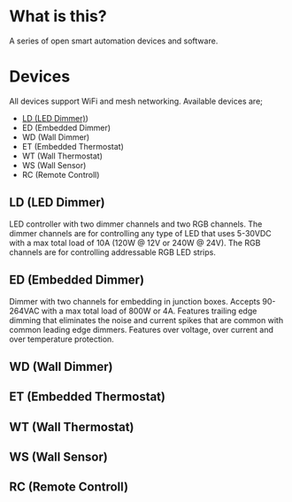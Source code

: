 # What is this?
A series of open smart automation devices and software.

# Devices
All devices support WiFi and mesh networking.
Available devices are;
* [LD (LED Dimmer)](#LD-LED-Dimmer))
* ED (Embedded Dimmer)
* WD (Wall Dimmer)
* ET (Embedded Thermostat)
* WT (Wall Thermostat)
* WS (Wall Sensor)
* RC (Remote Controll)

## LD (LED Dimmer)
LED controller with two dimmer channels and two RGB channels.
The dimmer channels are for controlling any type of LED that uses 5-30VDC with a max total load of 10A (120W @ 12V or 240W @ 24V).
The RGB channels are for controlling addressable RGB LED strips.

## ED (Embedded Dimmer)
Dimmer with two channels for embedding in junction boxes. Accepts 90-264VAC with a max total load of 800W or 4A.
Features trailing edge dimming that eliminates the noise and current spikes that are common with common leading edge dimmers.
Features over voltage, over current and over temperature protection.

## WD (Wall Dimmer)
## ET (Embedded Thermostat)
## WT (Wall Thermostat)
## WS (Wall Sensor)
## RC (Remote Controll)
